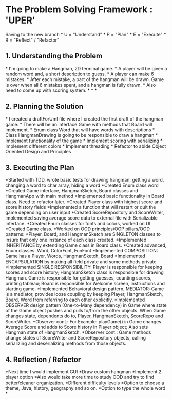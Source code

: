 <h1>The Problem Solving Framework : 'UPER'</h1>
Saving to the new branch
* U = "Understand"
* P = "Plan"
* E = "Execute"
* R = "Reflect" / "Refactor"

<h2>1. Understanding the Problem</h2>
* I'm going to make a Hangman, 2D terminal game.
* A player will be given a random word and, a short description to guess. 
* A player can make 6 mistakes.
* After each mistake, a part of the hangman will be drawn. Game is over when all 6 mistakes spent, and a hangman is fully drawn.
* Also need to come up with scoring system.
*
*
*
<h2>
    2. Planning the Solution
</h2>
* I created a draftForUml file where I created the first draft of the hangman game.
* There will be an interface Game with methods that Board will implement.
* Enum class Word that will have words with descriptions
* Class HangmanDrawing is going to be responsible to draw a hangman
* Implement functionality of the game
* Implement scoring with serializing
* Implement different colors
* Implement threading
* Refactor to abide Object Oriented Design and Principles
<h2>
    3. Executing the Plan
</h2>
*Started with TDD, wrote basic tests for drawing hangman, getting a word, changing a word to char array, hiding a word
*Created Enum class word
*Created Game interface, HangmanSketch, Board classes and HangmanApp with main method
*Implemented basic functionality in Board class. Need to refactor later.
*Created Player class with highest score and score history fields
*Implemented a function that will restart or quit the game depending on user input
*Created ScoreRepository and ScoreWriter, implemented saving average score data to external file with Serializable interface.
*Created Enum classes for fonts and colors, worked on UI
*Created Game class. 
*Worked on OOD principles/OOP pillars/OOD patterns:
*Player, Board, and HangmanSketch are SINGLETON classes to insure that only one instance of each class created.
*Implemented INHERITANCE by extending Game class in Board class.
*Created advanced, Enum classes: Word, ColorFont, FunFont
*Implemented COMPOSITION: Game has a Player, Words, HangmanSketch, Board
*Implemented ENCAPSULATION by making all field private and some methods private
*Implemented SINGLE RESPONSIBILITY: Player is responsible for keeping scores and score history; HangmanSketch class is responsible for drawing Hangman. Game is responsible for getting guesses, counting scores, printing tableau; Board is responsible for Welcome screen, instructions and starting game.
*Implemented Behavioral design pattern, MEDIATOR: Game is a mediator, provides loose coupling by keeping Player, HangmanSketch, Board, Word from referring to each other explicitly.
*Implemented OBSERVER design pattern (One-to-Many dependency) in Game where state of the Game object pushes and pulls to/from the other objects. When Game changes state, dependents do to, Player, HangmanSketch, ScoreRepo and ScoreWriter.
*Observer cont.: For Example: playGame() in Game changes Average Score and adds to Score history in Player object; Also sets Hangman state of HangmanSketch.
*Observer cont.: Game methods change states of ScoreWriter and ScoreRepository objects, calling serializing and deserializing methods from those objects.
<h2>
    4. Reflection / Refactor
</h2>
*Next time I would implement GUI
*Draw custom hangman
*Implement 2 player option
*Also would take more time to study OOD and try to find better/cleaner organization.
*Different difficulty levels
*Option to choose a theme, Java, history, geography and so on.
*Option to type the whole word
*